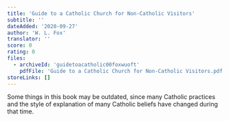 ```yaml
---
title: 'Guide to a Catholic Church for Non-Catholic Visitors'
subtitle: ''
dateAdded: '2020-09-27'
author: 'W. L. Fox'
translator: ''
score: 0
rating: 0
files:
  - archiveId: 'guidetoacatholic00foxwuoft'
    pdfFile: 'Guide to a Catholic Church for Non-Catholic Visitors.pdf'
storeLinks: []
---
```


Some things in this book may be outdated, since many Catholic practices and the style of explanation of many Catholic beliefs have changed during that time.